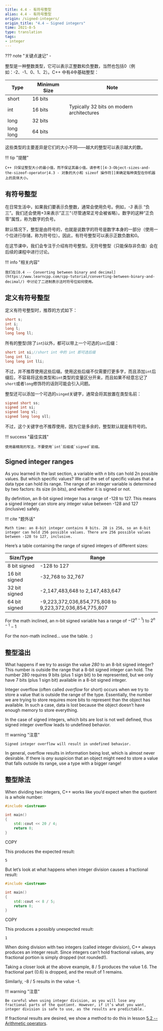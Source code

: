 ```yaml
---
title: 4.4 - 有符号整型
alias: 4.4 - 有符号整型
origin: /signed-integers/
origin_title: "4.4 — Signed integers"
time: 2021-8-5
type: translation
tags:
- integer
---
```


??? note "关键点速记"
	- 

整型是一种整数类型，它可以表示正整数和负整数，当然也包括0（例如：-2、-1、0、1、2）。C++ 中有4中基础整型：

| Type |	 Minimum Size	| Note |
|-----|-----|-----|
|short |16 bits	| 
|int	|16 bits	|Typically 32 bits on modern architectures
|long  |	32 bits	|
|long long|	64 bits	|


这些类型的主要差异是它们的大小不同——越大的整型可以表示越大的数。

!!! tip "提醒"

	C++ 只保证整型大小的最小值，而不保证其最小值。请参考[[4-3-Object-sizes-and-the-sizeof-operator|4.3 - 对象的大小和 sizeof 操作符]]来确定每种类型在你机器上的具体大小。
	

## 有符号整型

在日常生活中，如果我们要表示负整数，通常会使用负号。例如，_-3_ 表示 “负三”。我们还会使用+3来表示”正三“（尽管通常正号会被省略）。数字的这种“正负零”属性，称为数字的负号。

默认情况下，整型是由符号的，也就是说数字的符号是数字本身的一部分（使用一个位进行存储，称为符号位）。因此，有符号整型可以表示正数负数和0。

在这节课中，我们会专注于介绍有符号整型。无符号整型（只能保存非负值）会在后续的课程中进行讨论。

!!! info "相关内容"

	我们在[O.4 -- Converting between binary and decimal](https://www.learncpp.com/cpp-tutorial/converting-between-binary-and-decimal/) 中讨论了二进制表示法时符号位如何使用。

## 定义有符号整型

定义有符号整型时，推荐的方式如下：
```cpp
short s;
int i;
long l;
long long ll;
```

所有的整型(除了`int`)以外，都可以带上一个可选的`int`后缀：

```cpp
short int si;//short int 中的 int 即可选后缀
long int li;
long long int lli;
```

不过，并不推荐使用这些后缀。使用这些后缀不仅需要打更多字，而且添加`int`后缀后，不容易将这些类型和`int`类型的变量区分开来，而且如果不经意忘记了`short`或者`long`修饰符的话则可能会引入问题。

整型还可以添加一个可选的`singed`关键字，通常会将其放置在类型名前：

```cpp
signed short ss;
signed int si;
signed long sl;
signed long long sll;
```


不过，这个关键字也不推荐使用，因为它是多余的，整型默认就是有符号的。

!!! success "最佳实践"

	使用最精简的写法，不要使用`int`后缀或`signed`前缀。
	
## Signed integer ranges

As you learned in the last section, a variable with _n_ bits can hold 2n possible values. But which specific values? We call the set of specific values that a data type can hold its range. The range of an integer variable is determined by two factors: its size (in bits), and whether it is signed or not.

By definition, an 8-bit signed integer has a range of -128 to 127. This means a signed integer can store any integer value between -128 and 127 (inclusive) safely.

!!! cite "题外话"

    Math time: an 8-bit integer contains 8 bits. 28 is 256, so an 8-bit integer can hold 256 possible values. There are 256 possible values between -128 to 127, inclusive.

Here’s a table containing the range of signed integers of different sizes:


|Size/Type	| Range |
|----|----|
|8 bit signed|	-128 to 127
|16 bit signed	|-32,768 to 32,767
|32 bit signed	|-2,147,483,648 to 2,147,483,647
|64 bit signed	|-9,223,372,036,854,775,808 to 9,223,372,036,854,775,807


For the math inclined, an n-bit signed variable has a range of $-(2^{n-1})$ to $2^{n-1}-1$

For the non-math inclined… use the table. :)

## 整型溢出 

What happens if we try to assign the value _280_ to an 8-bit signed integer? This number is outside the range that a 8-bit signed integer can hold. The number 280 requires 9 bits (plus 1 sign bit) to be represented, but we only have 7 bits (plus 1 sign bit) available in a 8-bit signed integer.

Integer overflow (often called _overflow_ for short) occurs when we try to store a value that is outside the range of the type. Essentially, the number we are trying to store requires more bits to represent than the object has available. In such a case, data is lost because the object doesn’t have enough memory to store everything.

In the case of signed integers, which bits are lost is not well defined, thus signed integer overflow leads to undefined behavior.

!!! warning "注意"

	Signed integer overflow will result in undefined behavior.

In general, overflow results in information being lost, which is almost never desirable. If there is _any_ suspicion that an object might need to store a value that falls outside its range, use a type with a bigger range!

## 整型除法

When dividing two integers, C++ works like you’d expect when the quotient is a whole number:

```cpp
#include <iostream>

int main()
{
    std::cout << 20 / 4;
    return 0;
}
```

COPY

This produces the expected result:

```
5
```

But let’s look at what happens when integer division causes a fractional result:

```cpp
#include <iostream>

int main()
{
    std::cout << 8 / 5;
    return 0;
}
```

COPY

This produces a possibly unexpected result:

```
1
```

When doing division with two integers (called integer division), C++ always produces an integer result. Since integers can’t hold fractional values, any fractional portion is simply dropped (not rounded!).

Taking a closer look at the above example, 8 / 5 produces the value 1.6. The fractional part (0.6) is dropped, and the result of 1 remains.

Similarly, -8 / 5 results in the value -1.

!!! warning "注意"

	Be careful when using integer division, as you will lose any fractional parts of the quotient. However, if it’s what you want, integer division is safe to use, as the results are predictable.

If fractional results are desired, we show a method to do this in lesson [5.2 -- Arithmetic operators](https://www.learncpp.com/cpp-tutorial/arithmetic-operators/).
